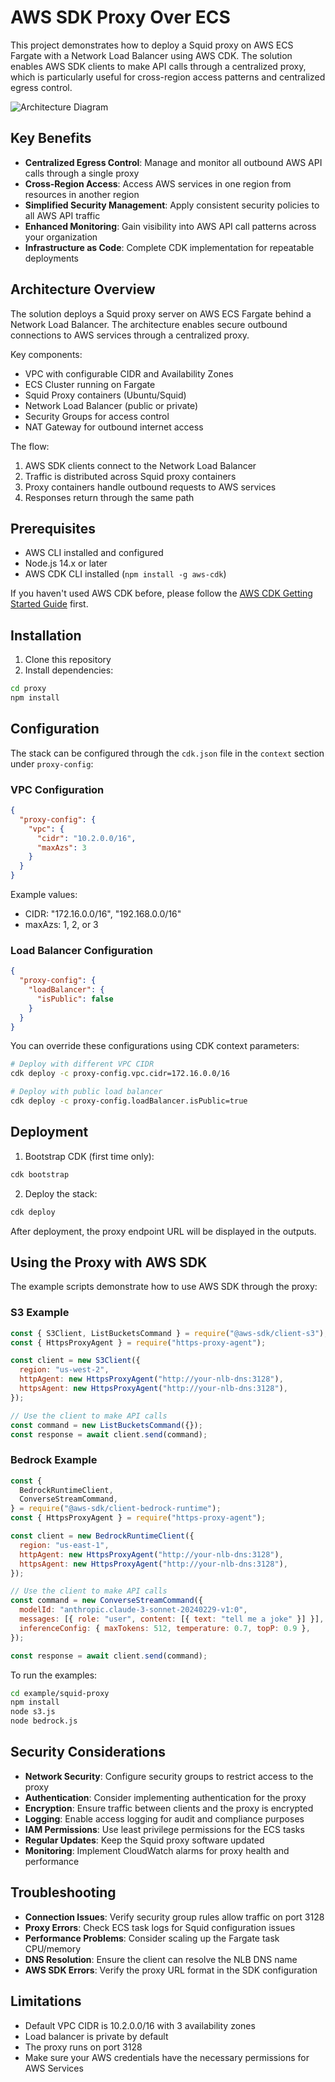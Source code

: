 # AWS SDK Proxy Over ECS

This project demonstrates how to deploy a Squid proxy on AWS ECS Fargate with a Network Load Balancer using AWS CDK. The solution enables AWS SDK clients to make API calls through a centralized proxy, which is particularly useful for cross-region access patterns and centralized egress control.

![Architecture Diagram](doc/diagram.png)

## Key Benefits

- **Centralized Egress Control**: Manage and monitor all outbound AWS API calls through a single proxy
- **Cross-Region Access**: Access AWS services in one region from resources in another region
- **Simplified Security Management**: Apply consistent security policies to all AWS API traffic
- **Enhanced Monitoring**: Gain visibility into AWS API call patterns across your organization
- **Infrastructure as Code**: Complete CDK implementation for repeatable deployments

## Architecture Overview

The solution deploys a Squid proxy server on AWS ECS Fargate behind a Network Load Balancer. The architecture enables secure outbound connections to AWS services through a centralized proxy.

Key components:

- VPC with configurable CIDR and Availability Zones
- ECS Cluster running on Fargate
- Squid Proxy containers (Ubuntu/Squid)
- Network Load Balancer (public or private)
- Security Groups for access control
- NAT Gateway for outbound internet access

The flow:

1. AWS SDK clients connect to the Network Load Balancer
2. Traffic is distributed across Squid proxy containers
3. Proxy containers handle outbound requests to AWS services
4. Responses return through the same path

## Prerequisites

- AWS CLI installed and configured
- Node.js 14.x or later
- AWS CDK CLI installed (`npm install -g aws-cdk`)

If you haven't used AWS CDK before, please follow the [AWS CDK Getting Started Guide](https://docs.aws.amazon.com/cdk/v2/guide/getting_started.html) first.

## Installation

1. Clone this repository
2. Install dependencies:

```bash
cd proxy
npm install
```

## Configuration

The stack can be configured through the `cdk.json` file in the `context` section under `proxy-config`:

### VPC Configuration

```json
{
  "proxy-config": {
    "vpc": {
      "cidr": "10.2.0.0/16",
      "maxAzs": 3
    }
  }
}
```

Example values:

- CIDR: "172.16.0.0/16", "192.168.0.0/16"
- maxAzs: 1, 2, or 3

### Load Balancer Configuration

```json
{
  "proxy-config": {
    "loadBalancer": {
      "isPublic": false
    }
  }
}
```

You can override these configurations using CDK context parameters:

```bash
# Deploy with different VPC CIDR
cdk deploy -c proxy-config.vpc.cidr=172.16.0.0/16

# Deploy with public load balancer
cdk deploy -c proxy-config.loadBalancer.isPublic=true
```

## Deployment

1. Bootstrap CDK (first time only):

```bash
cdk bootstrap
```

2. Deploy the stack:

```bash
cdk deploy
```

After deployment, the proxy endpoint URL will be displayed in the outputs.

## Using the Proxy with AWS SDK

The example scripts demonstrate how to use AWS SDK through the proxy:

### S3 Example

```javascript
const { S3Client, ListBucketsCommand } = require("@aws-sdk/client-s3");
const { HttpsProxyAgent } = require("https-proxy-agent");

const client = new S3Client({
  region: "us-west-2",
  httpAgent: new HttpsProxyAgent("http://your-nlb-dns:3128"),
  httpsAgent: new HttpsProxyAgent("http://your-nlb-dns:3128"),
});

// Use the client to make API calls
const command = new ListBucketsCommand({});
const response = await client.send(command);
```

### Bedrock Example

```javascript
const {
  BedrockRuntimeClient,
  ConverseStreamCommand,
} = require("@aws-sdk/client-bedrock-runtime");
const { HttpsProxyAgent } = require("https-proxy-agent");

const client = new BedrockRuntimeClient({
  region: "us-east-1",
  httpAgent: new HttpsProxyAgent("http://your-nlb-dns:3128"),
  httpsAgent: new HttpsProxyAgent("http://your-nlb-dns:3128"),
});

// Use the client to make API calls
const command = new ConverseStreamCommand({
  modelId: "anthropic.claude-3-sonnet-20240229-v1:0",
  messages: [{ role: "user", content: [{ text: "tell me a joke" }] }],
  inferenceConfig: { maxTokens: 512, temperature: 0.7, topP: 0.9 },
});

const response = await client.send(command);
```

To run the examples:

```bash
cd example/squid-proxy
npm install
node s3.js
node bedrock.js
```

## Security Considerations

- **Network Security**: Configure security groups to restrict access to the proxy
- **Authentication**: Consider implementing authentication for the proxy
- **Encryption**: Ensure traffic between clients and the proxy is encrypted
- **Logging**: Enable access logging for audit and compliance purposes
- **IAM Permissions**: Use least privilege permissions for the ECS tasks
- **Regular Updates**: Keep the Squid proxy software updated
- **Monitoring**: Implement CloudWatch alarms for proxy health and performance

## Troubleshooting

- **Connection Issues**: Verify security group rules allow traffic on port 3128
- **Proxy Errors**: Check ECS task logs for Squid configuration issues
- **Performance Problems**: Consider scaling up the Fargate task CPU/memory
- **DNS Resolution**: Ensure the client can resolve the NLB DNS name
- **AWS SDK Errors**: Verify the proxy URL format in the SDK configuration

## Limitations

- Default VPC CIDR is 10.2.0.0/16 with 3 availability zones
- Load balancer is private by default
- The proxy runs on port 3128
- Make sure your AWS credentials have the necessary permissions for AWS Services
